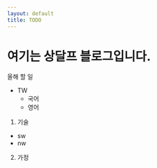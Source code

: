 ```yaml
---
layout: default
title: TODO
---
```

# 여기는 상달프 블로그입니다.
올해 할 일
* TW
  * 국어
  * 영어
1. 기술
  * sw
  * nw
2. 가정
